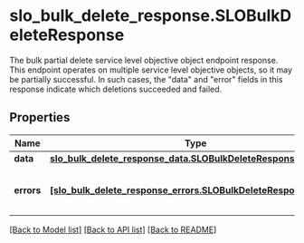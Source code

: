 # slo_bulk_delete_response.SLOBulkDeleteResponse

The bulk partial delete service level objective object endpoint response.  This endpoint operates on multiple service level objective objects, so it may be partially successful. In such cases, the \"data\" and \"error\" fields in this response indicate which deletions succeeded and failed.
## Properties
Name | Type | Description | Notes
------------ | ------------- | ------------- | -------------
**data** | [**slo_bulk_delete_response_data.SLOBulkDeleteResponseData**](SLOBulkDeleteResponseData.md) |  | [optional] 
**errors** | [**[slo_bulk_delete_response_errors.SLOBulkDeleteResponseErrors]**](SLOBulkDeleteResponseErrors.md) | Array of errors object returned. | [optional] 

[[Back to Model list]](README.md#documentation-for-models) [[Back to API list]](README.md#documentation-for-api-endpoints) [[Back to README]](README.md)


